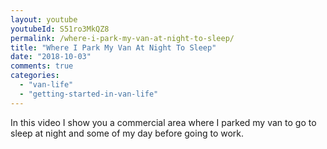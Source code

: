 ```yaml
---
layout: youtube
youtubeId: S51ro3MkQZ8
permalink: /where-i-park-my-van-at-night-to-sleep/
title: "Where I Park My Van At Night To Sleep"
date: "2018-10-03"
comments: true
categories: 
  - "van-life"
  - "getting-started-in-van-life"
---
```


In this video I show you a commercial area where I parked my van to go to sleep at night and some of my day before going to work.
